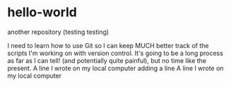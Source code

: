 # hello-world
another repository (testing testing)

I need to learn how to use Git so I can keep MUCH better track of the scripts I'm working on with version control. It's going to be a long process as far as I can tell! (and potentially quite painful), but no time like the present.
A line I wrote on my local computer
adding a line
A line I wrote on my local computer
